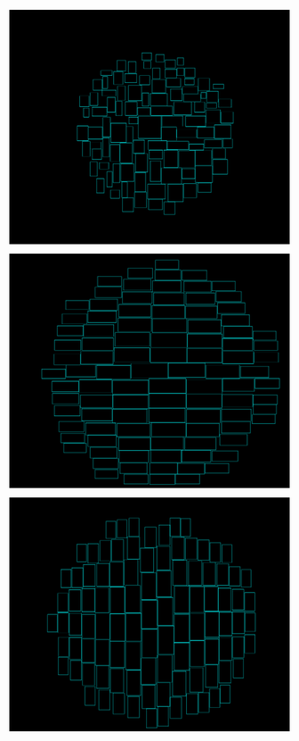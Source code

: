 ![image text](https://github.com/Vole1/tdd/blob/master/TagsCloudVisualization/picture1.bmp)

![image text](https://github.com/Vole1/tdd/blob/master/TagsCloudVisualization/picture2.bmp)

![image text](https://github.com/Vole1/tdd/blob/master/TagsCloudVisualization/picture3.bmp)

